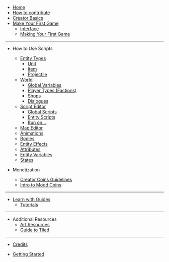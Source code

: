 <!-- docs/_sidebar.md -->

<!-- markdownlint-disable-next-line MD041 -->
* [Home](/)
* [How to contribute](how-to-contribute.md)
* [Creator Basics](/overview/overview.md)
* [Make Your First Game](first-game/making-first-game.md)
  * [Interface](overview/interface.md)
  * [Making Your First Game](first-game/first-game-tutorial.md)

---

* How to Use Scripts

  * [Entity Types](using-scripts/entity-types/entity-types.md)
    * [Unit](using-scripts/entity-types/unit.md)
    * [Item](using-scripts/entity-types/item.md)
    * [Projectile](using-scripts/entity-types/projectile.md)
  * [World](using-scripts/world/world.md)
    * [Global Variables](using-scripts/world/global-variables.md)
    * [Player Types (Factions)](using-scripts/world/player-types.md)
    * [Shops](using-scripts/world/shops.md)
    * [Dialogues](using-scripts/world/dialogues.md)
  * [Script Editor](using-scripts/script-editor/script-editor.md)
    * [Global Scripts](using-scripts/script-editor/script-editor.md)
    * [Entity Scripts](using-scripts/script-editor/entity-scripts.md)
    * [Run on...](using-scripts/script-editor/run-on.md)
  * [Map Editor](using-scripts/map-editor/map-editor.md)
  * [Animations](using-scripts/animations/animations.md)
  * [Bodies](using-scripts/bodies/bodies.md)
  * [Entity Effects](using-scripts/entity-effects/entity-effects.md)
  * [Attributes](using-scripts/attributes/attributes.md)
  * [Entity Variables](using-scripts/entity-variables/entity-variables.md)
  * [States](using-scripts/states/states.md)
* Monetization

  * [Creator Coins Guidelines](creator-coin-guideline.md)
  * [Intro to Modd Coins](monetization/intro-to-coins.md)

---

* [Learn with Guides](guides/guides.md)
  * [Tutorials](guides/tutorials-list.md)

---

* Additional Resources
  * [Art Resources](more-resources/art-links.md)
  * [Guide to Tiled](more-resources/tiled.md)

---

* [Credits](credits.md)

* [Getting Started](/getting-started/getting-started.md)
